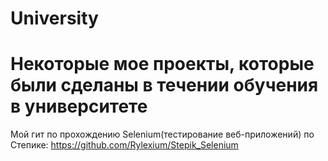 # University
# Некоторые мое проекты, которые были сделаны в течении обучения в университете

Мой гит по прохождению Selenium(тестирование веб-приложений) по Степике: https://github.com/Rylexium/Stepik_Selenium
